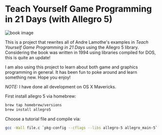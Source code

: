 Teach Yourself Game Programming in 21 Days (with Allegro 5)
===

![book image](http://ecx.images-amazon.com/images/I/510PF0KJ3QL.jpg)

This is a project that rewrites all of Andre Lamothe's examples in *Teach Yourself Game Programming in 21 Days* using the Allegro 5 library. Considering the book was written in 1994 using libraries compiled for DOS, this is quite an update!

I am also using this project to learn about both game and graphics programming in general. It has been fun to poke around and learn something new. Hope you enjoy!

*NOTE:* I have done all development on OS X Mavericks.

First install allegro 5 via homebrew:
```sh
brew tap homebrew/versions
brew install allegro5
```

Choose a tutorial file and compile via:

```sh
gcc -Wall file.c `pkg-config --cflags --libs allegro-5 allegro_main-5`
```


